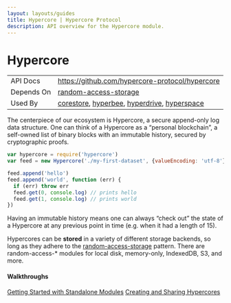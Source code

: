 ```yaml
---
layout: layouts/guides
title: Hypercore | Hypercore Protocol
description: API overview for the Hypercore module.
---
```


# Hypercore

<table class="module-table">
  <tr>
    <td class="row-name">API Docs</td>
    <td><a href="https://github.com/hypercore-protocol/hypercore" class="external">https://github.com/hypercore-protocol/hypercore</a></td>
  </tr>
  <tr>
    <td class="row-name">Depends On</td>
    <td>
      <a href="https://github.com/random-access-storage" class="external">random-access-storage</a>
    </td>
  </tr>
  <tr>
    <td class="row-name">Used By</td>
    <td>
      <a href="../corestore/">corestore</a>,
      <a href="../hyperbee/">hyperbee</a>,
      <a href="../hyperdrive/">hyperdrive</a>,
      <a href="../../hyperspace/">hyperspace</a>
    </td>
  </tr>
</table>

The centerpiece of our ecosystem is Hypercore, a secure append-only log data structure. One can think of a Hypercore as a “personal blockchain”, a self-owned list of binary blocks with an immutable history, secured by cryptographic proofs. 

```js
var hypercore = require('hypercore')
var feed = new Hypercore('./my-first-dataset', {valueEncoding: 'utf-8'})

feed.append('hello')
feed.append('world', function (err) {
  if (err) throw err
  feed.get(0, console.log) // prints hello
  feed.get(1, console.log) // prints world
})
```

Having an immutable history means one can always “check out” the state of a Hypercore at any previous point in time (e.g. when it had a length of 15).

Hypercores can be **stored** in a variety of different storage backends, so long as they adhere to the <a href="https://github.com/random-access-storage/random-access-storage" class="external" title="random-access-storage">random-access-storage</a> pattern. There are random-access-* modules for local disk, memory-only, IndexedDB, S3, and more.
</p>

<div class="linklists two">
  <div class="linklist">
    <h4>Walkthroughs</h4>
    <a href="../../getting-started/standalone-modules/">Getting Started with Standalone Modules</a>
    <a href="../../walkthroughs/creating-and-sharing-hypercores/">Creating and Sharing Hypercores</a>
  </div>
</div>